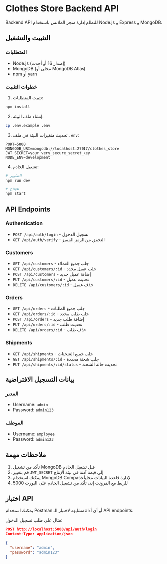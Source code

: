 
# Clothes Store Backend API

Backend API للنظام إدارة متجر الملابس باستخدام Node.js و Express و MongoDB.

## التثبيت والتشغيل

### المتطلبات
- Node.js (إصدار 16 أو أحدث)
- MongoDB (محلي أو MongoDB Atlas)
- npm أو yarn

### خطوات التثبيت

1. تثبيت المتطلبات:
```bash
npm install
```

2. إنشاء ملف البيئة:
```bash
cp .env.example .env
```

3. تحديث متغيرات البيئة في ملف `.env`:
```
PORT=5000
MONGODB_URI=mongodb://localhost:27017/clothes_store
JWT_SECRET=your_very_secure_secret_key
NODE_ENV=development
```

4. تشغيل الخادم:
```bash
# للتطوير
npm run dev

# للإنتاج
npm start
```

## API Endpoints

### Authentication
- `POST /api/auth/login` - تسجيل الدخول
- `GET /api/auth/verify` - التحقق من الرمز المميز

### Customers
- `GET /api/customers` - جلب جميع العملاء
- `GET /api/customers/:id` - جلب عميل محدد
- `POST /api/customers` - إضافة عميل جديد
- `PUT /api/customers/:id` - تحديث عميل
- `DELETE /api/customers/:id` - حذف عميل

### Orders
- `GET /api/orders` - جلب جميع الطلبات
- `GET /api/orders/:id` - جلب طلب محدد
- `POST /api/orders` - إضافة طلب جديد
- `PUT /api/orders/:id` - تحديث طلب
- `DELETE /api/orders/:id` - حذف طلب

### Shipments
- `GET /api/shipments` - جلب جميع الشحنات
- `GET /api/shipments/:id` - جلب شحنة محددة
- `PUT /api/shipments/:id/status` - تحديث حالة الشحنة

## بيانات التسجيل الافتراضية

### المدير
- Username: `admin`
- Password: `admin123`

### الموظف
- Username: `employee`
- Password: `admin123`

## ملاحظات مهمة

1. تأكد من تشغيل MongoDB قبل تشغيل الخادم
2. قم بتغيير `JWT_SECRET` إلى قيمة آمنة في بيئة الإنتاج
3. يمكنك استخدام MongoDB Compass لإدارة قاعدة البيانات محلياً
4. للربط مع الفرونت إند، تأكد من تشغيل الخادم على البورت 5000

## اختبار API

يمكنك استخدام Postman أو أي أداة مشابهة لاختبار الـ API endpoints.

مثال على طلب تسجيل الدخول:
```json
POST http://localhost:5000/api/auth/login
Content-Type: application/json

{
  "username": "admin",
  "password": "admin123"
}
```
